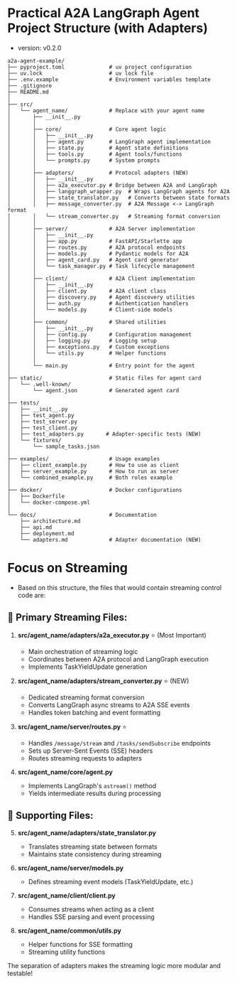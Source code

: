 # Practical A2A LangGraph Agent Project Structure (with Adapters)

- version: v0.2.0

```
a2a-agent-example/
├── pyproject.toml              # uv project configuration
├── uv.lock                     # uv lock file
├── .env.example                # Environment variables template
├── .gitignore
├── README.md
│
├── src/
│   └── agent_name/             # Replace with your agent name
│       ├── __init__.py
│       │
│       ├── core/               # Core agent logic
│       │   ├── __init__.py
│       │   ├── agent.py        # LangGraph agent implementation
│       │   ├── state.py        # Agent state definitions
│       │   ├── tools.py        # Agent tools/functions
│       │   └── prompts.py      # System prompts
│       │
│       ├── adapters/           # Protocol adapters (NEW)
│       │   ├── __init__.py
│       │   ├── a2a_executor.py # Bridge between A2A and LangGraph
│       │   ├── langgraph_wrapper.py  # Wraps LangGraph agents for A2A
│       │   ├── state_translator.py   # Converts between state formats
│       │   ├── message_converter.py  # A2A Message <-> LangGraph format
│       │   └── stream_converter.py   # Streaming format conversion
│       │
│       ├── server/             # A2A Server implementation
│       │   ├── __init__.py
│       │   ├── app.py          # FastAPI/Starlette app
│       │   ├── routes.py       # A2A protocol endpoints
│       │   ├── models.py       # Pydantic models for A2A
│       │   ├── agent_card.py   # Agent card generator
│       │   └── task_manager.py # Task lifecycle management
│       │
│       ├── client/             # A2A Client implementation
│       │   ├── __init__.py
│       │   ├── client.py       # A2A client class
│       │   ├── discovery.py    # Agent discovery utilities
│       │   ├── auth.py         # Authentication handlers
│       │   └── models.py       # Client-side models
│       │
│       ├── common/             # Shared utilities
│       │   ├── __init__.py
│       │   ├── config.py       # Configuration management
│       │   ├── logging.py      # Logging setup
│       │   ├── exceptions.py   # Custom exceptions
│       │   └── utils.py        # Helper functions
│       │
│       └── main.py             # Entry point for the agent
│
├── static/                     # Static files for agent card
│   └── .well-known/
│       └── agent.json          # Generated agent card
│
├── tests/
│   ├── __init__.py
│   ├── test_agent.py
│   ├── test_server.py
│   ├── test_client.py
│   ├── test_adapters.py       # Adapter-specific tests (NEW)
│   └── fixtures/
│       └── sample_tasks.json
│
├── examples/                   # Usage examples
│   ├── client_example.py       # How to use as client
│   ├── server_example.py       # How to run as server
│   └── combined_example.py     # Both roles example
│
├── docker/                     # Docker configurations
│   ├── Dockerfile
│   └── docker-compose.yml
│
└── docs/                       # Documentation
    ├── architecture.md
    ├── api.md
    ├── deployment.md
    └── adapters.md             # Adapter documentation (NEW)
```

# Focus on Streaming

- Based on this structure, the files that would contain streaming control code are:

## 🎯 Primary Streaming Files:

1. **src/agent_name/adapters/a2a_executor.py** ⭐ (Most Important)
   - Main orchestration of streaming logic
   - Coordinates between A2A protocol and LangGraph execution
   - Implements TaskYieldUpdate generation

2. **src/agent_name/adapters/stream_converter.py** ⭐ (NEW)
   - Dedicated streaming format conversion
   - Converts LangGraph async streams to A2A SSE events
   - Handles token batching and event formatting

3. **src/agent_name/server/routes.py** ⭐
   - Handles `/message/stream` and `/tasks/sendSubscribe` endpoints
   - Sets up Server-Sent Events (SSE) headers
   - Routes streaming requests to adapters

4. **src/agent_name/core/agent.py**
   - Implements LangGraph's `astream()` method
   - Yields intermediate results during processing

## 🔄 Supporting Files:

5. **src/agent_name/adapters/state_translator.py**
   - Translates streaming state between formats
   - Maintains state consistency during streaming

6. **src/agent_name/server/models.py**
   - Defines streaming event models (TaskYieldUpdate, etc.)

7. **src/agent_name/client/client.py**
   - Consumes streams when acting as a client
   - Handles SSE parsing and event processing

8. **src/agent_name/common/utils.py**
   - Helper functions for SSE formatting
   - Streaming utility functions

The separation of adapters makes the streaming logic more modular and testable!